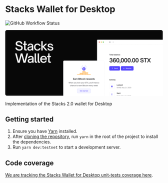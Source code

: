 # Stacks Wallet for Desktop

![GitHub Workflow Status](https://img.shields.io/github/workflow/status/blockstack/stacks-wallet/Build)

![Stacks Wallet Hero](/resources/readme.png)

Implementation of the Stacks 2.0 wallet for Desktop

## Getting started

1. Ensure you have [Yarn](https://yarnpkg.com/) installed.
1. After [cloning the repository](https://docs.github.com/en/github/creating-cloning-and-archiving-repositories/cloning-a-repository), run `yarn` in the root of the project to install the dependencies.
1. Run `yarn dev:testnet` to start a development server.

## Code coverage

[We are tracking the Stacks Wallet for Desktop unit-tests coverage here](https://blockstack.github.io/stacks-wallet/
).


